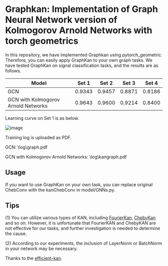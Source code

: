 # Graphkan: Implementation of Graph Neural Network version of Kolmogorov Arnold Networks with torch geometrics

In this repository, we have implemented Graphkan using pytorch_geometric. Therefore, you can easily apply GraphKan to your own graph tasks. We have tested GraphKan on signal classification tasks, and the results are as follows.

| Model     | Set 1 | Set 2 | Set 3 | Set 4 |
| ----------- | ----------- |----------- |----------- |----------- |
| GCN      | 0.9343       |0.9457|0.8871|0.8186|
| GCN with  Kolmogorov Arnold Networks  |  0.9643       |0.9600 |0.9214|0.8400|

Learning curve on Set 1 is as below.

![image](https://github.com/Ryanfzhang/GraphKan/assets/150044070/de152261-7ee6-4891-b37b-a1ac7109d549)

Training log is uploaded as PDF.

GCN: \log\graph.pdf 

GCN with  Kolmogorov Arnold Networks: \log\kangraph.pdf
## Usage
If you want to use GraphKan on your own task, you can replace original ChebConv with the kanChebConv in model/GNNs.py. 

## Tips
(1) You can utilize various types of KAN, including [FourierKan](https://github.com/GistNoesis/FourierKAN), [ChebyKan](https://github.com/SynodicMonth/ChebyKAN) and so on. However, it is unfortunate that FourierKAN and ChebyKAN are not effective for our tasks, and further investigation is needed to determine the cause.

(2) According to our experiments, the inclusion of LayerNorm or BatchNorm in your network may be necessary.

Thanks to the [efficient-kan](https://github.com/Blealtan/efficient-kan/).
